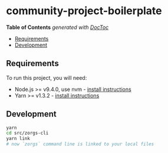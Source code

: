 # community-project-boilerplate

<!-- START doctoc generated TOC please keep comment here to allow auto update -->
<!-- DON'T EDIT THIS SECTION, INSTEAD RE-RUN doctoc TO UPDATE -->
**Table of Contents**  *generated with [DocToc](https://github.com/thlorenz/doctoc)*

- [Requirements](#requirements)
- [Development](#development)

<!-- END doctoc generated TOC please keep comment here to allow auto update -->

## Requirements

To run this project, you will need:

- Node.js >= v9.4.0, use nvm - [install instructions](https://github.com/creationix/nvm#install-script)
- Yarn >= v1.3.2 - [install instructions](https://yarnpkg.com/en/docs/install#alternatives-tab)

## Development

```sh
yarn
cd src/zorgs-cli
yarn link
# now `zorgs` command line is linked to your local files
```
